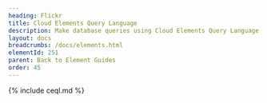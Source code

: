```yaml
---
heading: Flickr
title: Cloud Elements Query Language
description: Make database queries using Cloud Elements Query Language.
layout: docs
breadcrumbs: /docs/elements.html
elementId: 251
parent: Back to Element Guides
order: 45
---
```


{% include ceql.md %}
